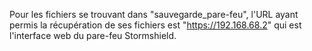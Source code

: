 Pour les fichiers se trouvant dans "sauvegarde_pare-feu", l'URL ayant permis la récupération de ses fichiers est "https://192.168.68.2" qui est l'interface web du pare-feu Stormshield.

